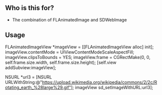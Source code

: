 

## Who is this for?

- The combination of FLAnimatedImage and SDWebImage

## Usage

FLAnimatedImageView *imageView = [[FLAnimatedImageView alloc] init];
imageView.contentMode = UIViewContentModeScaleAspectFill;
imageView.clipsToBounds = YES;
imageView.frame = CGRectMake(0, 0, self.frame.size.width, self.frame.size.height);
[self.view addSubview:imageView];

NSURL *url3 = [NSURL URLWithString:@"https://upload.wikimedia.org/wikipedia/commons/2/2c/Rotating_earth_%28large%29.gif"];
imageView sd_setImageWithURL:url3];
